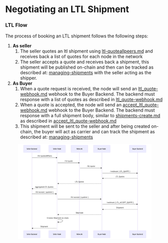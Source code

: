 # Negotiating an LTL Shipment

### LTL Flow

The process of booking an LTL shipment follows the following steps:

1. **As seller**
   1. The seller quotes an ltl shipment using [ltl-quoteallpeers.md](managing-an-ltl-shipment/ltl-quoteallpeers.md "mention") and receives back a list of quotes for each node in the network
   2. The seller accepts a quote and receives back a shipment, this shipment will be published on-chain and then can be tracked as described at: [managing-shipments](../managing-shipments/ "mention") with the seller acting as the shipper.
2. **As Buyer**
   1. When a quote request is received, the node will send an [ltl\_quote-webhook.md](../webhooks/ltl\_quote-webhook.md "mention") webhook to the Buyer Backend.  The backend must response with a list of quotes as described in [ltl\_quote-webhook.md](../webhooks/ltl\_quote-webhook.md "mention")
   2. When a quote is accepted, the node will send an [accept\_ltl\_quote-webhook.md](../webhooks/accept\_ltl\_quote-webhook.md "mention") webhook to the Buyer Backend.  The backend must response with a full shipment body, similar to [shipments-create.md](managing-an-ftl-shipment/shipments-create.md "mention") as described in [accept\_ltl\_quote-webhook.md](../webhooks/accept\_ltl\_quote-webhook.md "mention")
   3. This shipment will be sent to the seller and after being created on-chain, the buyer will act as carrier and can track the shipment as described at: [managing-shipments](../managing-shipments/ "mention")

<figure><img src="../.gitbook/assets/image (1).png" alt=""><figcaption></figcaption></figure>
